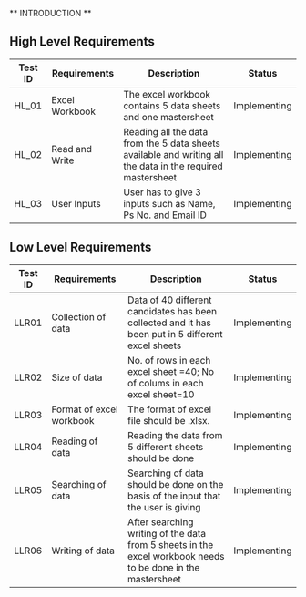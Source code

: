 
** INTRODUCTION **





## High Level Requirements 

| **Test ID** | **Requirements**| **Description** | **Status** |
|-------------|-----------------|-----------------|------------|
|HL_01        |  Excel Workbook | The excel workbook contains 5 data sheets and one mastersheet | Implementing|
|HL_02        |  Read and Write | Reading all the data from the 5 data sheets available and writing all the data in the required mastersheet| Implementing |
|HL_03        |  User Inputs    | User has to give 3 inputs such as Name, Ps No. and Email ID| Implementing |



## Low Level Requirements 

| **Test ID** | **Requirements**| **Description** | **Status** |
|-------------|-----------------|-----------------|------------|
| LLR01       | Collection of data | Data of 40 different candidates has been collected and it has been put in 5 different excel sheets| Implementing|
| LLR02       | Size of data | No. of rows in each excel sheet =40; No of colums in each excel sheet=10| Implementing |
| LLR03       | Format of excel workbook | The format of excel file should be .xlsx.| Implementing |
| LLR04       | Reading of data  | Reading the data from 5 different sheets should be done| Implementing |
| LLR05       | Searching of data | Searching of data should be done on the basis of the input that the user is giving | Implementing |
| LLR06       | Writing of data | After searching writing of the data from 5 sheets in the excel workbook needs to be done in the mastersheet | Implementing |
